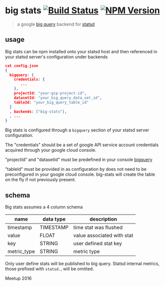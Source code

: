 # big stats [![Build Status](https://travis-ci.org/meetup/big-stats.svg?branch=master)](https://travis-ci.org/meetup/big-stats) [![NPM Version](https://img.shields.io/npm/v/big-stats.svg?maxAge=2592000)](https://npmjs.org/package/big-stats)

> a google [big query](https://cloud.google.com/bigquery/) backend for [statsd](https://github.com/etsy/statsd#readme)

## usage

Big stats can be npm installed onto your statsd host and then referenced in your statsd
server's configuration under backends

```json
cat config.json
{
  bigquery: {
    credentials: {
       ...
    },
    projectId: "your-gcp-project-id",
    datasetId: "your_big_query_data_set_id",
    tableId: "your_big_query_table_id"
  }
  , backends: ["big-stats"],
  , ...
}
```

Big stats is configured through a `bigquery` section of your statsd server configuration.

The "credentials" should be a set of google API service account credentials acquired
through your google cloud console.

"projectId" and "datasetId" must be predefined in your console [bigquery](https://bigquery.cloud.google.com/)

"tableId" must be provided in as configuration by does not need to be preconfigured
in your google cloud console. big-stats will create the table on the fly if not
previously present.

## schema

Big stats assumes a 4 column schema

| name        | data type   |description                 |
|-------------|-------------|----------------------------|
| timestamp   | TIMESTAMP   | time stat was flushed      |
| value       | FLOAT       | value associated with stat |
| key         | STRING      | user defined stat key      |
| metric_type | STRING      | metric type                |

Only user define stats will be published to big query. Statsd internal metrics,
those prefixed with `statsd.`, will be omitted.

Meetup 2016

